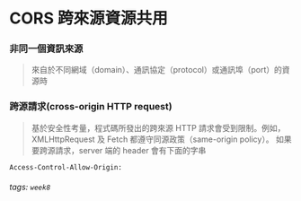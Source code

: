 # CORS 跨來源資源共用
### 非同一個資訊來源
> 來自於不同網域（domain）、通訊協定（protocol）或通訊埠（port）的資源時

### 跨源請求(cross-origin HTTP request)
> 基於安全性考量，程式碼所發出的跨來源 HTTP 請求會受到限制。例如，XMLHttpRequest 及 Fetch 都遵守同源政策（same-origin policy）。
> 如果要跨源請求，server 端的 header 會有下面的字串

``Access-Control-Allow-Origin:``

###### tags: `week8`